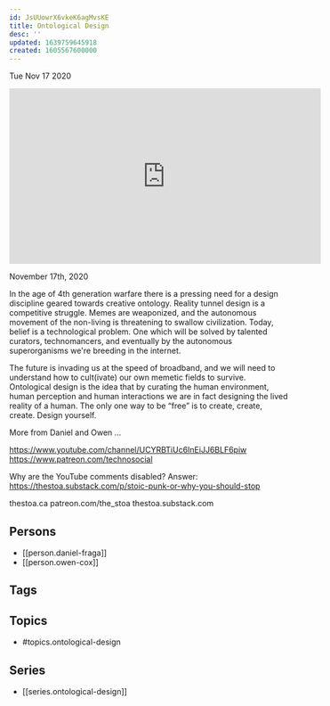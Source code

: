 ```yaml
---
id: JsUUowrX6vkeK6agMvsKE
title: Ontological Design
desc: ''
updated: 1639759645918
created: 1605567600000
---
```





Tue Nov 17 2020

<iframe width="560" height="315" src="https://www.youtube.com/embed/QXIV1WTP1_s" title="Ontological Design w/ Daniel Fraga and Owen Cox" frameborder="0" allow="accelerometer; autoplay; clipboard-write; encrypted-media; gyroscope; picture-in-picture" allowfullscreen ></iframe>

November 17th, 2020

In the age of 4th generation warfare there is a pressing need for a design discipline geared towards creative ontology. Reality tunnel design is a competitive struggle. Memes are weaponized, and the autonomous movement of the non-living is threatening to swallow civilization. Today, belief is a technological problem. One which will be solved by talented curators, technomancers, and eventually by the autonomous superorganisms we're breeding in the internet.

The future is invading us at the speed of broadband, and we will need to understand how to cult(ivate) our own memetic fields to survive. Ontological design is the idea that by curating the human environment, human perception and human interactions we are in fact designing the lived reality of a human. The only one way to be “free” is to create, create, create. Design yourself.

More from Daniel and Owen ...

https://www.youtube.com/channel/UCYRBTiUc6InEiJJ6BLF6piw
https://www.patreon.com/technosocial

Why are the YouTube comments disabled? Answer: https://thestoa.substack.com/p/stoic-punk-or-why-you-should-stop

thestoa.ca
patreon.com/the_stoa
thestoa.substack.com

## Persons

- [[person.daniel-fraga]]
- [[person.owen-cox]]

## Tags



## Topics

- #topics.ontological-design

## Series

- [[series.ontological-design]]

